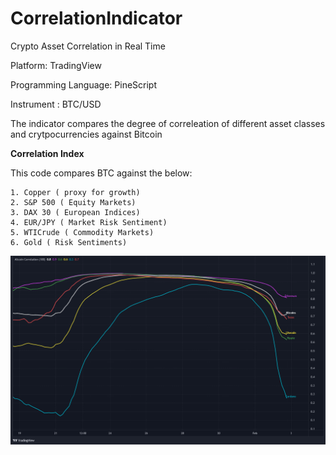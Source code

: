 # CorrelationIndicator
Crypto Asset Correlation in Real Time

Platform: TradingView

Programming Language: PineScript

Instrument : BTC/USD

The indicator compares the degree of correleation of different asset classes and crytpocurrencies against Bitcoin

**Correlation Index**

This code compares BTC against the below:

    1. Copper ( proxy for growth)
    2. S&P 500 ( Equity Markets)
    3. DAX 30 ( European Indices)
    4. EUR/JPY ( Market Risk Sentiment)
    5. WTICrude ( Commodity Markets)
    6. Gold ( Risk Sentiments)
    
   
![](AltcoinCorrelation.png)
